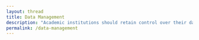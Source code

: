 ```yaml
---
layout: thread
title: Data Management
description: "Academic institutions should retain control over their data and ensure uses are consistent with the goals of the academic community. This is at risk, and as a result so is the right to conduct research and search for information, without prying eyes."
permalink: /data-management
---
```

